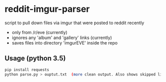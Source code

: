 # reddit-imgur-parser
script to pull down files via imgur that were posted to reddit recently

- only from /r/eve (currently)
- ignores any 'album' and 'gallery' links (currently)
- saves files into directory 'imgurEVE' inside the repo

## Usage (python 3.5)
```bash
pip install requests
python parse.py > ouptut.txt  (more clean output. Also shows skipped links)
```
